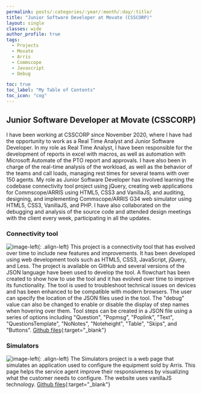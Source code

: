 ```yaml
---
permalink: posts/:categories/:year/:month/:day/:title/
title: "Junior Software Developer at Movate (CSSCORP)"
layout: single
classes: wide
author_profile: true
tags:
  - Projects
  - Movate
  - Arris
  - Commscope
  - Javascript
  - Debug

toc: true
toc_label: "My Table of Contents"
toc_icon: "cog"
---
```



## Junior Software Developer at Movate (CSSCORP)

I have been working at CSSCORP since November 2020, where I have had the opportunity to work as a Real Time Analyst and Junior Software Developer. In my role as Real Time Analyst, I have been responsible for the development of reports in excel with macros, as well as automation with Microsoft Automate of the PTO report and approvals. I have also been in charge of the real-time analysis of the workload, as well as the behavior of the teams and call loads, managing rest times for several teams with over 150 agents. My role as Junior Software Developer has involved learning the codebase connectivity tool project using jQuery, creating web applications for Commscope/ARRIS using HTML5, CSS3 and VanillaJS, and auditing, designing, and implementing Commscope/ARRIS G34 web simulator using HTML5, CSS3, VanillaJS, and PHP. I have also collaborated on the debugging and analysis of the source code and attended design meetings with the client every week, participating in all the updates. 


###  Connectivity tool 
![image-left]({{"/assets/images/ConnectivityTool.jpg"|absolute_url}}){: .align-left}
This project is a connectivity tool that has evolved over time to include new features and improvements. It has been developed using web development tools such as HTML5, CSS3, JavaScript, jQuery, and Less. The project is available on GitHub and several versions of the JSON language have been used to develop the tool. A flowchart has been created to show how to use the tool and it has evolved over time to improve its functionality. The tool is used to troubleshoot technical issues on devices and has been enhanced to be compatible with modern browsers. The user can specify the location of the JSON files used in the tool. The "debug" value can also be changed to enable or disable the display of step names when hovering over them. Tool steps can be created in a JSON file using a series of options including "Question", "Popmsg", "Poplink", "Text", "QuestionsTemplate", "NoNotes", "Noteheight", "Table", "Skips", and "Buttons".
[Github files](https://github.com/miguelfernandez2022){:target="_blank"}

### Simulators 
![image-left]({{"/assets/images/Simulators.jpg"|absolute_url}}){: .align-left}
The Simulators project is a web page that simulates an application used to configure the equipment sold by Arris. This page helps the service agent improve their responsiveness by visualizing what the customer needs to configure.
The website uses vanillaJS technology.
[Github files](https://github.com/miguelfernandez2022){:target="_blank"}
